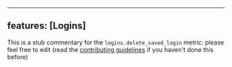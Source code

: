 
---
features: [Logins]
---

This is a stub commentary for the `logins.delete_saved_login` metric: please feel free to edit (read the
[contributing guidelines](https://github.com/mozilla/glean-annotations/blob/main/CONTRIBUTING.md)
if you haven't done this before)
